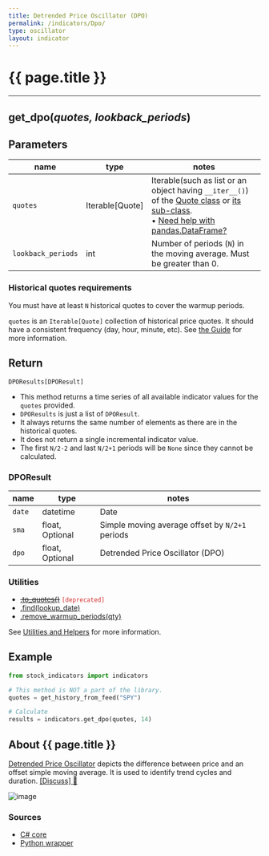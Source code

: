 ```yaml
---
title: Detrended Price Oscillator (DPO)
permalink: /indicators/Dpo/
type: oscillator
layout: indicator
---
```


# {{ page.title }}

<hr>

## **get_dpo**(*quotes, lookback_periods*)

## Parameters

| name | type | notes
| -- |-- |--
| `quotes` | Iterable[Quote] | Iterable(such as list or an object having `__iter__()`) of the [Quote class]({{site.baseurl}}/guide/#historical-quotes) or [its sub-class]({{site.baseurl}}/guide/#using-custom-quote-classes). <br><span class='qna-dataframe'> • [Need help with pandas.DataFrame?]({{site.baseurl}}/guide/#using-pandasdataframe)</span>
| `lookback_periods` | int | Number of periods (`N`) in the moving average.  Must be greater than 0.

### Historical quotes requirements

You must have at least `N` historical quotes to cover the warmup periods.

`quotes` is an `Iterable[Quote]` collection of historical price quotes.  It should have a consistent frequency (day, hour, minute, etc).  See [the Guide]({{site.baseurl}}/guide/#historical-quotes) for more information.

## Return

```python
DPOResults[DPOResult]
```

- This method returns a time series of all available indicator values for the `quotes` provided.
- `DPOResults` is just a list of `DPOResult`.
- It always returns the same number of elements as there are in the historical quotes.
- It does not return a single incremental indicator value.
- The first `N/2-2` and last `N/2+1` periods will be `None` since they cannot be calculated.

### DPOResult

| name | type | notes
| -- |-- |--
| `date` | datetime | Date
| `sma` | float, Optional | Simple moving average offset by `N/2+1` periods
| `dpo` | float, Optional | Detrended Price Oscillator (DPO)

### Utilities

- ~~[.to_quotes()]({{site.baseurl}}/utilities#convert-to-quotes)~~ <code style='color: #d32f2f; important'>[deprecated]</code>
- [.find(lookup_date)]({{site.baseurl}}/utilities#find-indicator-result-by-date)
- [.remove_warmup_periods(qty)]({{site.baseurl}}/utilities#remove-warmup-periods)

See [Utilities and Helpers]({{site.baseurl}}/utilities#utilities-for-indicator-results) for more information.

## Example

```python
from stock_indicators import indicators

# This method is NOT a part of the library.
quotes = get_history_from_feed("SPY")

# Calculate
results = indicators.get_dpo(quotes, 14)
```

## About {{ page.title }}

[Detrended Price Oscillator](https://en.wikipedia.org/wiki/Detrended_price_oscillator) depicts the difference between price and an offset simple moving average.  It is used to identify trend cycles and duration.
[[Discuss] :speech_balloon:]({{site.dotnet.repo}}/discussions/551 "Community discussion about this indicator")

![image]({{site.dotnet.charts}}/Dpo.png)

### Sources

- [C# core]({{site.dotnet.src}}/a-d/Dpo/Dpo.Series.cs)
- [Python wrapper]({{site.python.src}}/dpo.py)
